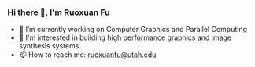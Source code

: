 ### Hi there 👋, I'm Ruoxuan Fu


- 🔭 I’m currently working on Computer Graphics and Parallel Computing
- 🌟 I'm interested in building high performance graphics and image synthesis systems
- 📫 How to reach me: ruoxuanfu@utah.edu


